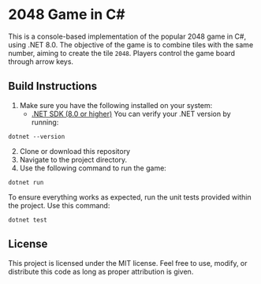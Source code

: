 ﻿# 2048 Game in C#

This is a console-based implementation of the popular 2048 game in C#, using .NET 8.0.
The objective of the game is to combine tiles with the same number,
aiming to create the tile `2048`. Players control the game board through arrow keys.

## Build Instructions

1. Make sure you have the following installed on your system:
    - [.NET SDK (8.0 or higher)](https://dotnet.microsoft.com/en-us/download/dotnet/8.0)
      You can verify your .NET version by running:

```shell
dotnet --version
```

2. Clone or download this repository
3. Navigate to the project directory.
4. Use the following command to run the game:

```shell
dotnet run
```

To ensure everything works as expected, run the unit tests provided within the project. Use this command:

```shell
dotnet test
```

## License

This project is licensed under the MIT license. Feel free to use, modify, or distribute this code as long as proper attribution is given.
